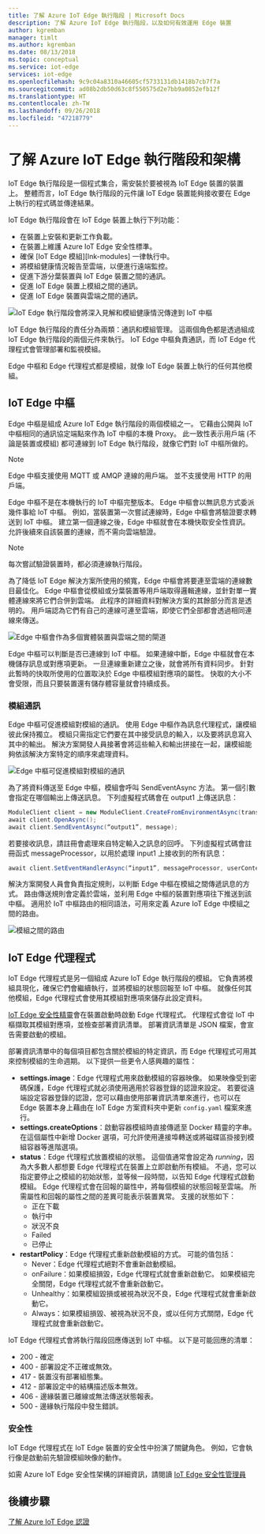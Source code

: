 ```yaml
---
title: 了解 Azure IoT Edge 執行階段 | Microsoft Docs
description: 了解 Azure IoT Edge 執行階段，以及如何有效運用 Edge 裝置
author: kgremban
manager: timlt
ms.author: kgremban
ms.date: 08/13/2018
ms.topic: conceptual
ms.service: iot-edge
services: iot-edge
ms.openlocfilehash: 9c9c04a8310a46605cf5733131db1418b7cb7f7a
ms.sourcegitcommit: ad08b2db50d63c8f550575d2e7bb9a0852efb12f
ms.translationtype: HT
ms.contentlocale: zh-TW
ms.lasthandoff: 09/26/2018
ms.locfileid: "47218779"
---
```

# <a name="understand-the-azure-iot-edge-runtime-and-its-architecture"></a>了解 Azure IoT Edge 執行階段和架構

IoT Edge 執行階段是一個程式集合，需安裝於要被視為 IoT Edge 裝置的裝置上。 整體而言，IoT Edge 執行階段的元件讓 IoT Edge 裝置能夠接收要在 Edge 上執行的程式碼並傳達結果。 

IoT Edge 執行階段會在 IoT Edge 裝置上執行下列功能：

* 在裝置上安裝和更新工作負載。
* 在裝置上維護 Azure IoT Edge 安全性標準。
* 確保 [IoT Edge 模組][lnk-modules] 一律執行中。
* 將模組健康情況報告至雲端，以便進行遠端監控。
* 促進下游分葉裝置與 IoT Edge 裝置之間的通訊。
* 促進 IoT Edge 裝置上模組之間的通訊。
* 促進 IoT Edge 裝置與雲端之間的通訊。

![IoT Edge 執行階段會將深入見解和模組健康情況傳達到 IoT 中樞][1]

IoT Edge 執行階段的責任分為兩類：通訊和模組管理。 這兩個角色都是透過組成 IoT Edge 執行階段的兩個元件來執行。 IoT Edge 中樞負責通訊，而 IoT Edge 代理程式會管理部署和監視模組。 

Edge 中樞和 Edge 代理程式都是模組，就像 IoT Edge 裝置上執行的任何其他模組。 

## <a name="iot-edge-hub"></a>IoT Edge 中樞

Edge 中樞是組成 Azure IoT Edge 執行階段的兩個模組之一。 它藉由公開與 IoT 中樞相同的通訊協定端點來作為 IoT 中樞的本機 Proxy。 此一致性表示用戶端 (不論是裝置或模組) 都可連線到 IoT Edge 執行階段，就像它們對 IoT 中樞所做的。 

>[!NOTE]
>Edge 中樞支援使用 MQTT 或 AMQP 連線的用戶端。 並不支援使用 HTTP 的用戶端。 

Edge 中樞不是在本機執行的 IoT 中樞完整版本。 Edge 中樞會以無訊息方式委派幾件事給 IoT 中樞。 例如，當裝置第一次嘗試連線時，Edge 中樞會將驗證要求轉送到 IoT 中樞。 建立第一個連線之後，Edge 中樞就會在本機快取安全性資訊。 允許後續來自該裝置的連線，而不需向雲端驗證。 

>[!NOTE]
>每次嘗試驗證裝置時，都必須連線執行階段。

為了降低 IoT Edge 解決方案所使用的頻寬，Edge 中樞會將要連至雲端的連線數目最佳化。 Edge 中樞會從模組或分葉裝置等用戶端取得邏輯連線，並針對單一實體連線來將它們合併到雲端。 此程序的詳細資料對解決方案的其餘部分而言是透明的。 用戶端認為它們有自己的連線可連至雲端，即使它們全部都會透過相同連線來傳送。 

![Edge 中樞會作為多個實體裝置與雲端之間的閘道][2]

Edge 中樞可以判斷是否已連線到 IoT 中樞。 如果連線中斷，Edge 中樞就會在本機儲存訊息或對應項更新。 一旦連線重新建立之後，就會將所有資料同步。 針對此暫時的快取所使用的位置取決於 Edge 中樞模組對應項的屬性。 快取的大小不會受限，而且只要裝置還有儲存體容量就會持續成長。 

### <a name="module-communication"></a>模組通訊

Edge 中樞可促進模組對模組的通訊。 使用 Edge 中樞作為訊息代理程式，讓模組彼此保持獨立。 模組只需指定它們要在其中接受訊息的輸入，以及要將訊息寫入其中的輸出。 解決方案開發人員接著會將這些輸入和輸出拼接在一起，讓模組能夠依該解決方案特定的順序來處理資料。 

![Edge 中樞可促進模組對模組的通訊][3]

為了將資料傳送至 Edge 中樞，模組會呼叫 SendEventAsync 方法。 第一個引數會指定在哪個輸出上傳送訊息。 下列虛擬程式碼會在 output1 上傳送訊息：

   ```csharp
   ModuleClient client = new ModuleClient.CreateFromEnvironmentAsync(transportSettings); 
   await client.OpenAsync(); 
   await client.SendEventAsync(“output1”, message); 
   ```

若要接收訊息，請註冊會處理來自特定輸入之訊息的回呼。 下列虛擬程式碼會註冊函式 messageProcessor，以用於處理 input1 上接收到的所有訊息：

   ```csharp
   await client.SetEventHandlerAsync(“input1”, messageProcessor, userContext);
   ```

解決方案開發人員會負責指定規則，以判斷 Edge 中樞在模組之間傳遞訊息的方式。 路由傳送規則會定義於雲端，並利用 Edge 中樞的裝置對應項往下推送到該中樞。 適用於 IoT 中樞路由的相同語法，可用來定義 Azure IoT Edge 中模組之間的路由。 

<!--- For more info on how to declare routes between modules, see []. --->   

![模組之間的路由][4]

## <a name="iot-edge-agent"></a>IoT Edge 代理程式

IoT Edge 代理程式是另一個組成 Azure IoT Edge 執行階段的模組。 它負責將模組具現化，確保它們會繼續執行，並將模組的狀態回報至 IoT 中樞。 就像任何其他模組，Edge 代理程式會使用其模組對應項來儲存此設定資料。 

[IoT Edge 安全性精靈](iot-edge-security-manager.md)會在裝置啟動時啟動 Edge 代理程式。 代理程式會從 IoT 中樞擷取其模組對應項，並檢查部署資訊清單。 部署資訊清單是 JSON 檔案，會宣告需要啟動的模組。 

部署資訊清單中的每個項目都包含關於模組的特定資訊，而 Edge 代理程式可用其來控制模組的生命週期。 以下提供一些更令人感興趣的屬性： 

* **settings.image**：Edge 代理程式用來啟動模組的容器映像。 如果映像受到密碼保護，Edge 代理程式就必須使用適用於容器登錄的認證來設定。 若要從遠端設定容器登錄的認證，您可以藉由使用部署資訊清單來進行，也可以在 Edge 裝置本身上藉由在 IoT Edge 方案資料夾中更新 `config.yaml` 檔案來進行。
* **settings.createOptions**：啟動容器模組時直接傳遞至 Docker 精靈的字串。 在這個屬性中新增 Docker 選項，可允許使用連接埠轉送或將磁碟區掛接到模組容器等進階選項。  
* **status**：Edge 代理程式放置模組的狀態。 這個值通常會設定為 *running*，因為大多數人都想要 Edge 代理程式在裝置上立即啟動所有模組。 不過，您可以指定要停止之模組的初始狀態，並等候一段時間，以告知 Edge 代理程式啟動模組。 Edge 代理程式會在回報的屬性中，將每個模組的狀態回報至雲端。 所需屬性和回報的屬性之間的差異可能表示裝置異常。 支援的狀態如下：
   * 正在下載
   * 執行中
   * 狀況不良
   * Failed
   * 已停止
* **restartPolicy**：Edge 代理程式重新啟動模組的方式。 可能的值包括：
   * Never：Edge 代理程式絕對不會重新啟動模組。
   * onFailure：如果模組損毀，Edge 代理程式就會重新啟動它。 如果模組完全關閉，Edge 代理程式就不會重新啟動它。
   * Unhealthy：如果模組毀損或被視為狀況不良，Edge 代理程式就會重新啟動它。
   * Always：如果模組損毀、被視為狀況不良，或以任何方式關閉，Edge 代理程式就會重新啟動它。 

IoT Edge 代理程式會將執行階段回應傳送到 IoT 中樞。 以下是可能回應的清單：
  * 200 - 確定
  * 400 - 部署設定不正確或無效。
  * 417 - 裝置沒有部署組態集。
  * 412 - 部署設定中的結構描述版本無效。
  * 406 - 邊緣裝置已離線或無法傳送狀態報表。
  * 500 - 邊緣執行階段中發生錯誤。

### <a name="security"></a>安全性

IoT Edge 代理程式在 IoT Edge 裝置的安全性中扮演了關鍵角色。 例如，它會執行像是啟動前先驗證模組映像的動作。 

如需 Azure IoT Edge 安全性架構的詳細資訊，請閱讀 [IoT Edge 安全性管理員](iot-edge-security-manager.md)

## <a name="next-steps"></a>後續步驟

[了解 Azure IoT Edge 認證][lnk-certs]

<!-- Images -->
[1]: ./media/iot-edge-runtime/Pipeline.png
[2]: ./media/iot-edge-runtime/Gateway.png
[3]: ./media/iot-edge-runtime/ModuleEndpoints.png
[4]: ./media/iot-edge-runtime/ModuleEndpointsWithRoutes.png

<!-- Links -->
[lnk-certs]: iot-edge-certs.md
